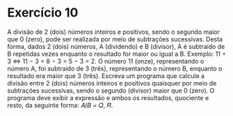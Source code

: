 # Exercício 10
A divisão de 2 (dois) números inteiros e positivos, sendo o segundo maior que 0
(zero), pode ser realizada por meio de subtrações sucessivas. Desta forma, dados
2 (dois) números, A (dividendo) e B (divisor), A é subtraído de B repetidas vezes
enquanto o resultado for maior ou igual a B. Exemplo: 11 ÷ 3 ⇔ 11 − 3 = 8 − 3 =
5 − 3 = 2. O número 11 (onze), representando o número A, foi subtraído de 3 (três),
representando o número B, enquanto o resultado era maior que 3 (três). Escreva
um programa que calcule a divisão entre 2 (dois) números inteiros e positivos
quaisquer por meio de subtrações sucessivas, sendo o segundo (divisor) maior que
0 (zero). O programa deve exibir a expressão e ambos os resultados, quociente e 
resto, da seguinte forma: 𝐴/𝐵 = 𝑄, 𝑅.